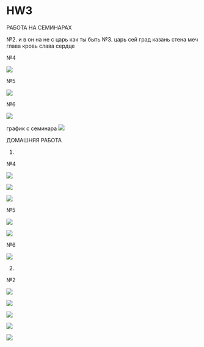 # HW3

РАБОТА НА СЕМИНАРАХ

№2. и
в
он
на
не
с
царь
как
ты
быть
№3. царь
сей
град
казань
стена
меч
глава
кровь
слава
сердце

№4

![](concordance.PNG)

№5

![](frequency.PNG)

№6

![](collocate.PNG)



график с семинара
![](shedule.PNG)



ДОМАШНЯЯ РАБОТА

1)

№4

![](concordance1.PNG)

![](concordance2.PNG)

![](concordance3.PNG)

№5

![](n-grames.PNG)

![](concordance4.PNG)

№6

![](collocate1.PNG)

2)

№2

![](ngram1.PNG)

![](ngram1.1.PNG)

![](ngram2.PNG)

![](ngram2.2.PNG)



![](ngram3.3.PNG)





